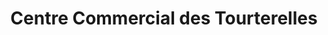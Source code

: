 ---
title: "Centre Commercial des Tourterelles"
url: /saint-etienne-de-montluc/centre-commercial-des-tourterelles/
shop: Einkaufszentrum
---